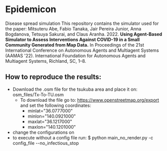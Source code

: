 # Epidemicon
Disease spread simulation
This repository contains the simulator used for the paper: Mitsuteru Abe, Fabio Tanaka, Jair Pereira Junior, Anna Bogdanova, Tetsuya Sakurai, and Claus Aranha. 2022. **Using Agent-Based Simulator to Assess Interventions Against COVID-19 in a Small Community Generated from Map Data.** In Proceedings of the 21st International Conference on Autonomous Agents and Multiagent Systems (AAMAS '22). International Foundation for Autonomous Agents and Multiagent Systems, Richland, SC, 1–8.

## How to reproduce the results:
- Download the .osm file for the tsukuba area and place it on: osm_files/Tx-To-TU.osm
    - To download the file go to: https://www.openstreetmap.org/export and set the following coordinates:
        - minlat="36.0777000" 
        - minlon="140.0921000" 
        - maxlat="36.1217000"
        - maxlon="140.1201000"
- change the configurations on 
- to execute without a config file run: $ python main_no_render.py -c config_file --no_infectious_stop